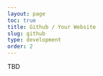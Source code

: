 ```yaml
---
layout: page
toc: true
title: Github / Your Website
slug: github
type: development
order: 2
---
```



TBD
